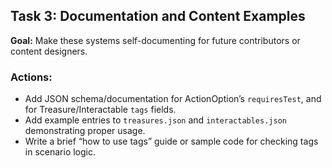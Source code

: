 ## Task 3: Documentation and Content Examples

**Goal:** Make these systems self-documenting for future contributors or content designers.

### Actions:
- Add JSON schema/documentation for ActionOption’s `requiresTest`, and for Treasure/Interactable `tags` fields.
- Add example entries to `treasures.json` and `interactables.json` demonstrating proper usage.
- Write a brief “how to use tags” guide or sample code for checking tags in scenario logic.